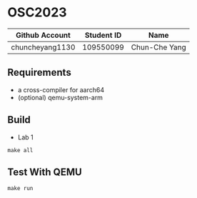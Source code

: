 # OSC2023

| Github Account  | Student ID | Name          |
|-----------------|------------|---------------|
| chuncheyang1130 | 109550099  | Chun-Che Yang |

## Requirements

* a cross-compiler for aarch64
* (optional) qemu-system-arm

## Build 

- Lab 1
```
make all
```

## Test With QEMU

```
make run
```